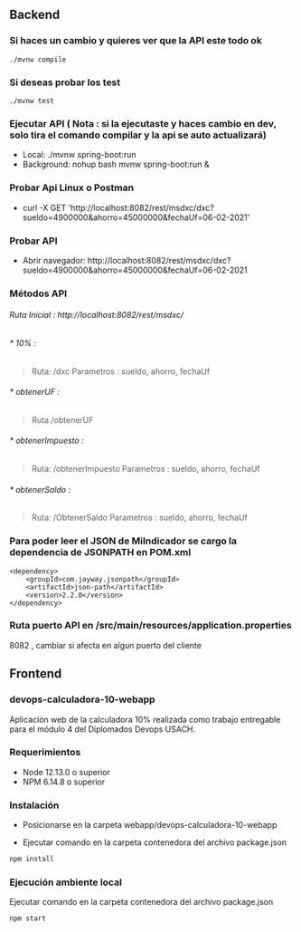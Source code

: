## Backend

### Si haces un cambio y quieres ver que la API este todo ok

````
./mvnw compile
````

### Si deseas probar los test

````
./mvnw test
````

### Ejecutar API ( Nota : si la ejecutaste y haces cambio en dev, solo tira el comando compilar y la api se auto actualizará)
* Local:      ./mvnw spring-boot:run
* Background: nohup bash mvnw spring-boot:run &

### Probar Api Linux o Postman
* curl -X GET 'http://localhost:8082/rest/msdxc/dxc?sueldo=4900000&ahorro=45000000&fechaUf=06-02-2021'

### Probar API
* Abrir navegador: http://localhost:8082/rest/msdxc/dxc?sueldo=4900000&ahorro=45000000&fechaUf=06-02-2021

### Métodos API
###### Ruta Inicial : http://localhost:8082/rest/msdxc/

###### * 10% : 
> Ruta: /dxc 
Parametros : sueldo, ahorro, fechaUf

###### * obtenerUF :  
> Ruta /obtenerUF

###### * obtenerImpuesto : 
> Ruta: /obtenerImpuesto 
Parametros : sueldo, ahorro, fechaUf

###### * obtenerSaldo : 
> Ruta: /ObtenerSaldo 
Parametros : sueldo, ahorro, fechaUf

### Para poder leer el JSON de MiIndicador se cargo la dependencia de JSONPATH en POM.xml
    <dependency>
    	<groupId>com.jayway.jsonpath</groupId>
    	<artifactId>json-path</artifactId>
    	<version>2.2.0</version>
    </dependency>

### Ruta puerto API en /src/main/resources/application.properties
8082 , cambiar si afecta en algun puerto del cliente

## Frontend

### devops-calculadora-10-webapp

Aplicación web de la calculadora 10% realizada como trabajo entregable para el módulo 4 del Diplomados Devops USACH.

### Requerimientos

- Node 12.13.0 o superior
- NPM 6.14.8 o superior

### Instalación

- Posicionarse en la carpeta webapp/devops-calculadora-10-webapp

- Ejecutar comando en la carpeta contenedora del archivo package.json

````bash
npm install
````

### Ejecución ambiente local

Ejecutar comando en la carpeta contenedora del archivo package.json

````bash
npm start
````